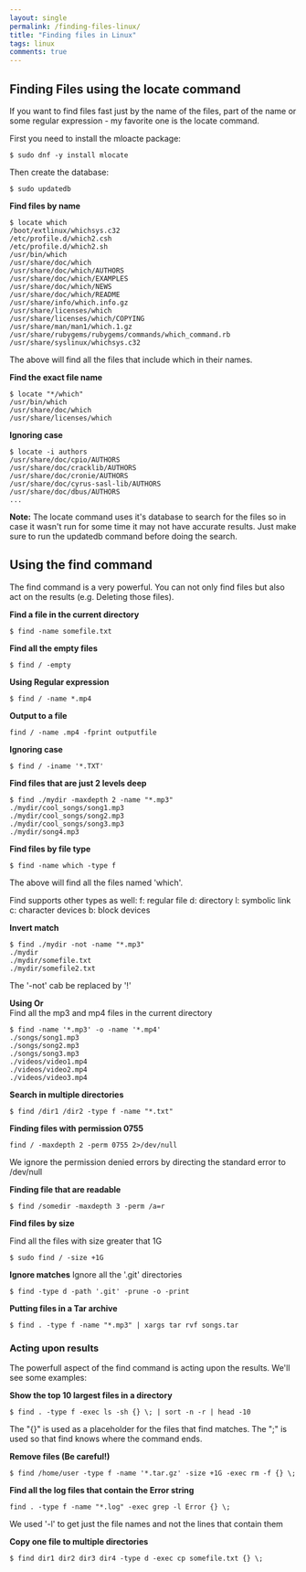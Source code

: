 ```yaml
---
layout: single
permalink: /finding-files-linux/
title: "Finding files in Linux"
tags: linux
comments: true
---
```


## Finding Files using the locate command
If you want to find files fast just by the name of the files, part of the name or some regular expression - my favorite one is the locate command.

First you need to install the mloacte package:
```shell
$ sudo dnf -y install mlocate
```
Then create the database:
```shell
$ sudo updatedb
```
**Find files by name**
```shell
$ locate which
/boot/extlinux/whichsys.c32
/etc/profile.d/which2.csh
/etc/profile.d/which2.sh
/usr/bin/which
/usr/share/doc/which
/usr/share/doc/which/AUTHORS
/usr/share/doc/which/EXAMPLES
/usr/share/doc/which/NEWS
/usr/share/doc/which/README
/usr/share/info/which.info.gz
/usr/share/licenses/which
/usr/share/licenses/which/COPYING
/usr/share/man/man1/which.1.gz
/usr/share/rubygems/rubygems/commands/which_command.rb
/usr/share/syslinux/whichsys.c32

```
The above will find all the files that include which in their names.

**Find the exact file name**
```shell
$ locate "*/which"
/usr/bin/which
/usr/share/doc/which
/usr/share/licenses/which
```

**Ignoring case**
```shell
$ locate -i authors
/usr/share/doc/cpio/AUTHORS
/usr/share/doc/cracklib/AUTHORS
/usr/share/doc/cronie/AUTHORS
/usr/share/doc/cyrus-sasl-lib/AUTHORS
/usr/share/doc/dbus/AUTHORS
...
```

**Note:** The locate command uses it's database to search for the files so in case it wasn't run for some time it may not have accurate results. Just make sure to run the updatedb command before doing the search.

## Using the find command
The find command is a very powerful. You can not only find files but also act on the results (e.g. Deleting those files).

**Find a file in the current directory**
```shell
$ find -name somefile.txt
```

**Find all the empty files**
```shell
$ find / -empty
```
**Using Regular expression**
```shell
$ find / -name *.mp4
```
**Output to a file**
```shell
find / -name .mp4 -fprint outputfile
```

**Ignoring case**
```shell
$ find / -iname '*.TXT'
```

**Find files that are just 2 levels deep**
```console
$ find ./mydir -maxdepth 2 -name "*.mp3"
./mydir/cool_songs/song1.mp3
./mydir/cool_songs/song2.mp3
./mydir/cool_songs/song3.mp3
./mydir/song4.mp3
```

**Find files by file type**
```shell
$ find -name which -type f
```
The above will find all the files named 'which'.

Find supports other types as well:
 f: regular file
 d: directory
 l: symbolic link
 c: character devices
 b: block devices


**Invert match**
```shell
$ find ./mydir -not -name "*.mp3"
./mydir
./mydir/somefile.txt
./mydir/somefile2.txt
```
The '-not' cab be replaced by '!'

**Using Or**  
Find all the mp3 and mp4 files in the current directory
```shell
$ find -name '*.mp3' -o -name '*.mp4'
./songs/song1.mp3
./songs/song2.mp3
./songs/song3.mp3
./videos/video1.mp4
./videos/video2.mp4
./videos/video3.mp4
```

**Search in multiple directories**
```shell
$ find /dir1 /dir2 -type f -name "*.txt"
```

**Finding files with permission 0755**
```shell
find / -maxdepth 2 -perm 0755 2>/dev/null
```
We ignore the permission denied errors by directing the standard error to /dev/null

**Finding file that are readable**
```shell
$ find /somedir -maxdepth 3 -perm /a=r
```

**Find files by size**

Find all the files with size greater that 1G
```shell
$ sudo find / -size +1G
```

**Ignore matches**
Ignore all the '.git' directories
```shell
$ find -type d -path '.git' -prune -o -print
```

**Putting files in a Tar archive**
```shell
$ find . -type f -name "*.mp3" | xargs tar rvf songs.tar
```

### Acting upon results
The powerfull aspect of the find command is acting upon the results. We'll see some examples:

**Show the top 10 largest files in a directory**
```shell 
$ find . -type f -exec ls -sh {} \; | sort -n -r | head -10
```
The "{}" is used as a placeholder for the files that find matches. The "\;" is used so that find knows where the command ends.

**Remove files (Be careful!)**
```shell
$ find /home/user -type f -name '*.tar.gz' -size +1G -exec rm -f {} \;
```

**Find all the log files that contain the Error string**
```shell
find . -type f -name "*.log" -exec grep -l Error {} \;    
```
We used '-l' to get just the file names and not the lines that contain them

**Copy one file to multiple directories**
```shell
$ find dir1 dir2 dir3 dir4 -type d -exec cp somefile.txt {} \;
```

